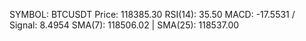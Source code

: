 SYMBOL: BTCUSDT
Price: 118385.30
RSI(14): 35.50
MACD: -17.5531 / Signal: 8.4954
SMA(7): 118506.02 | SMA(25): 118537.00
